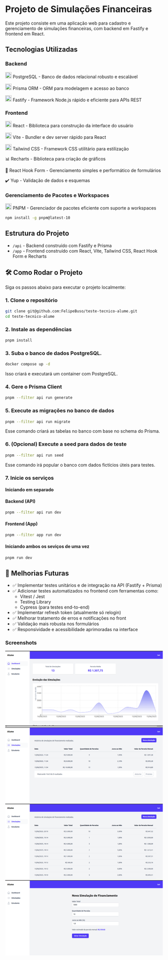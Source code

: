 # Projeto de Simulações Financeiras

Este projeto consiste em uma aplicação web para cadastro e gerenciamento de simulações financeiras, com backend em Fastify e frontend em React.

## Tecnologias Utilizadas

### Backend
<p>
<img loading="lazy" width="20" height="20" src="https://cdn.jsdelivr.net/gh/devicons/devicon@latest/icons/postgresql/postgresql-original.svg" />
PostgreSQL - Banco de dados relacional robusto e escalável
</p>
<p>
<img loading="lazy" width="20" height="20" src="https://cdn.jsdelivr.net/gh/devicons/devicon@latest/icons/prisma/prisma-original.svg" />
Prisma ORM - ORM para modelagem e acesso ao banco
</p>
<p>
<img loading="lazy" width="20" height="20" src="https://cdn.jsdelivr.net/gh/devicons/devicon@latest/icons/fastify/fastify-original.svg" />
Fastify - Framework Node.js rápido e eficiente para APIs REST
</p>

### Frontend
<p>
<img loading="lazy" width="20" height="20" src="https://cdn.jsdelivr.net/gh/devicons/devicon@latest/icons/react/react-original.svg" />
React - Biblioteca para construção da interface do usuário
</p>
<p>
<img loading="lazy" width="20" height="20" src="https://cdn.jsdelivr.net/gh/devicons/devicon@latest/icons/vitejs/vitejs-original.svg" />
Vite - Bundler e dev server rápido para React
</p>

<p>
<img loading="lazy" width="20" height="20" src="https://cdn.jsdelivr.net/gh/devicons/devicon@latest/icons/tailwindcss/tailwindcss-original.svg" />
Tailwind CSS - Framework CSS utilitário para estilização
</p>
<p>
📊 Recharts - Biblioteca para criação de gráficos<br/>
</p>
<p>
🧩 React Hook Form - Gerenciamento simples e performático de formulários<br/>
</p>
<p>
✔️ Yup - Validação de dados e esquemas
</p>

### Gerenciamento de Pacotes e Workspaces
<p>
<img loading="lazy" width="20" height="20" src="https://cdn.jsdelivr.net/gh/devicons/devicon@latest/icons/pnpm/pnpm-original.svg" />
PNPM - Gerenciador de pacotes eficiente com suporte a workspaces
</p>

```bash
npm install -g pnpm@latest-10
```

## Estrutura do Projeto

- `/api` - Backend construído com Fastify e Prisma
- `/app` - Frontend construído com React, Vite, Tailwind CSS, React Hook Form e Recharts

## 🛠️ Como Rodar o Projeto

Siga os passos abaixo para executar o projeto localmente:

### 1. Clone o repositório

```bash
git clone git@github.com:FelipeBuso/teste-tecnico-alume.git
cd teste-tecnico-alume
```

### 2. Instale as dependências

```bash
pnpm install
```

### 3. Suba o banco de dados PostgreSQL.

```bash
docker compose up -d
```

Isso criará e executará um container com PostgreSQL.

### 4. Gere o Prisma Client

```bash
pnpm --filter api run generate
```

### 5. Execute as migrações no banco de dados

```bash
pnpm --filter api run migrate
```

Esse comando criará as tabelas no banco com base no schema do Prisma.

### 6. (Opcional) Execute a seed para dados de teste

```bash
pnpm --filter api run seed
```

Esse comando irá popular o banco com dados fictícios úteis para testes.

### 7. Inicie os serviços

#### Iniciando em separado
#### Backend (API)

```bash
pnpm --filter api run dev
```

#### Frontend (App)

```bash
pnpm --filter app run dev
```

#### Iniciando ambos os seviços de uma vez

```bash
pnpm run dev
```

## 🚧 Melhorias Futuras

- ✅ Implementar testes unitários e de integração na API (Fastify + Prisma)
- ✅ Adicionar testes automatizados no frontend com ferramentas como:
  - Vitest / Jest
  - Testing Library
  - Cypress (para testes end-to-end)
- ✅ Implementar refresh token (atualmente só relogin)
- ✅ Melhorar tratamento de erros e notificações no front
- ✅ Validação mais robusta nos formulários
- ✅ Responsividade e acessibilidade aprimoradas na interface

### Screenshots

![Dashboard](image.png)
![Lista de simulações](image-3.png)
![Lista de simulações](image-1.png)
![alt text](image-2.png)
